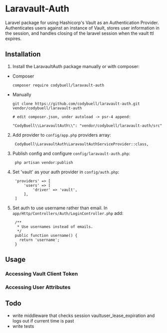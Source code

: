 Laravault-Auth
==============

Laravel package for using Hashicorp's Vault as an Authentication Provider.  Authenticates users against an instance of Vault, stores user information in the session, and handles closing of the laravel session when the vault ttl expires.

Installation
------------

1. Install the LaravaultAuth package manually or with composer:

  - Composer

        composer require codybuell/laravault-auth

   - Manually

     ```
     git clone https://github.com/codybuell/laravault-auth.git vendor/codybuell/laravault-auth

     # edit composer.json, under autoload -> psr-4 append:

     "CodyBuell\\LaravaultAuth\\": "vendor/codybuell/laravault-auth/src"
     ```

2. Add provider to `config/app.php` providers array:

        CodyBuell\LaravaultAuth\LaravaultAuthServiceProvider::class,

3. Publish config and configure `config/laravault-auth.php`:

        php artisan vendor:publish

4. Set 'vault' as your auth provider in `config/auth.php`:

        'providers' => [
            'users' => [
                'driver' => 'vault',
            ],
        ]

5. Set auth to use username rather than email. In `app/Http/Controllers/Auth/LoginController.php` add:

        /**
         * Use usernames instead of emails.
         */
        public function username() {
          return 'username';
        }

Usage
-----

### Accessing Vault Client Token

### Accessing User Attributes

Todo
----

- write middleware that checks session vaultuser_lease_expiration and logs out if current time is past
- write tests
